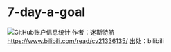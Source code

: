 # 7-day-a-goal
![GitHub账户信息统计](https://github-stats.ubrong.com/api?username=7-day-a-goal&show_icons=true&theme=tokyonight) 作者：迷斯特航 https://www.bilibili.com/read/cv21336135/ 出处：bilibili

